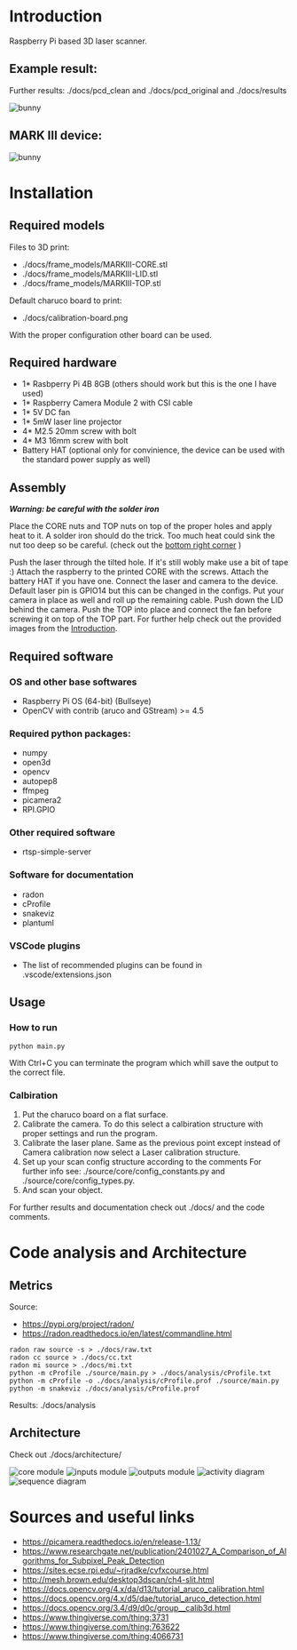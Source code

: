 # Introduction
Raspberry Pi based 3D laser scanner.

## Example result:
Further results: ./docs/pcd_clean and ./docs/pcd_original and ./docs/results

![bunny](./docs/results/bunny.gif)

## MARK III device:
![bunny](./docs/frame_models/print.png)

# Installation

## Required models

Files to 3D print:
 - ./docs/frame_models/MARKIII-CORE.stl
 - ./docs/frame_models/MARKIII-LID.stl
 - ./docs/frame_models/MARKIII-TOP.stl

Default charuco board to print:
 - ./docs/calibration-board.png

With the proper configuration other board can be used.

## Required hardware
 - 1* Rasbperry Pi 4B 8GB (others should work but this is the one I have used)
 - 1* Raspberry Camera Module 2 with CSI cable
 - 1* 5V DC fan
 - 1* 5mW laser line projector
 - 4* M2.5 20mm screw with bolt
 - 4* M3 16mm screw with bolt 
 - Battery HAT (optional only for convinience, the device can be used with the standard power supply as well)

## Assembly
***Warning: be careful with the solder iron***

Place the CORE nuts and TOP nuts on top of the proper holes and apply heat to it. A solder iron should do the trick. Too much heat could sink the nut too deep so be careful. (check out the [bottom right corner](#mark-iii-device) )

Push the laser through the tilted hole. If it's still wobly make use a bit of tape :)
Attach the raspberry to the printed CORE with the screws.
Attach the battery HAT if you have one.
Connect the laser and camera to the device. Default laser pin is GPIO14 but this can be changed in the configs.
Put your camera in place as well and roll up the remaining cable. Push down the LID behind the camera.
Push the TOP into place and connect the fan before screwing it on top of the TOP part.
For further help check out the provided images from the [Introduction](#introduction).

## Required software

### OS and other base softwares
 - Raspberry Pi OS (64-bit) (Bullseye)
 - OpenCV with contrib (aruco and GStream) >= 4.5
### Required python packages:
 - numpy
 - open3d
 - opencv
 - autopep8
 - ffmpeg
 - picamera2
 - RPI.GPIO
### Other required software
 - rtsp-simple-server
### Software for documentation
 - radon
 - cProfile
 - snakeviz
 - plantuml
### VSCode plugins
 - The list of recommended plugins can be found in .vscode/extensions.json

## Usage
### How to run
```
python main.py
```
With Ctrl+C you can terminate the program which whill save the output to the correct file.

### Calbiration
1. Put the charuco board on a flat surface.
2. Calibrate the camera. To do this select a calbiration structure with proper settings and run the program.
3. Calibrate the laser plane. Same as the previous point except instead of Camera calibration now select a Laser calibration structure.
4. Set up your scan config structure according to the comments For further info see: ./source/core/config_constants.py and ./source/core/config_types.py.
5. And scan your object.

For further results and documentation check out ./docs/ and the code comments.

# Code analysis and Architecture

## Metrics
Source:
 - https://pypi.org/project/radon/
 - https://radon.readthedocs.io/en/latest/commandline.html

```
radon raw source -s > ./docs/raw.txt
radon cc source > ./docs/cc.txt
radon mi source > ./docs/mi.txt
python -m cProfile ./source/main.py > ./docs/analysis/cProfile.txt
python -m cProfile -o ./docs/analysis/cProfile.prof ./source/main.py
python -m snakeviz ./docs/analysis/cProfile.prof
```
Results: ./docs/analysis

## Architecture
Check out ./docs/architecture/

![core module](./docs/architecture/exports/1-core.png)
![inputs module](./docs/architecture/exports/2-inputs.png)
![outputs module](./docs/architecture/exports/3-outputs.png)
![activity diagram](./docs/architecture/exports/4-flowchart.png)
![sequence diagram](./docs/architecture/exports/5-sequence.png)

# Sources and useful links
 - https://picamera.readthedocs.io/en/release-1.13/
 - https://www.researchgate.net/publication/2401027_A_Comparison_of_Algorithms_for_Subpixel_Peak_Detection
 - https://sites.ecse.rpi.edu/~rjradke/cvfxcourse.html
 - http://mesh.brown.edu/desktop3dscan/ch4-slit.html
 - https://docs.opencv.org/4.x/da/d13/tutorial_aruco_calibration.html
 - https://docs.opencv.org/4.x/d5/dae/tutorial_aruco_detection.html
 - https://docs.opencv.org/3.4/d9/d0c/group__calib3d.html
 - https://www.thingiverse.com/thing:3731
 - https://www.thingiverse.com/thing:763622
 - https://www.thingiverse.com/thing:4066731
